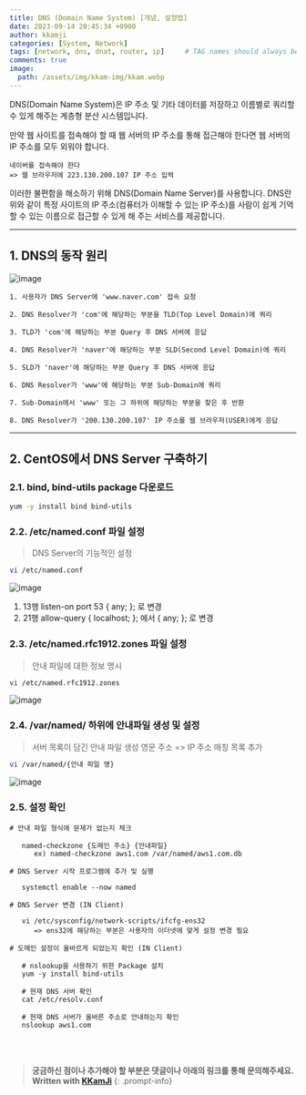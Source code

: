 ```yaml
---
title: DNS (Domain Name System) [개념, 설정법]
date: 2023-09-14 20:45:34 +0900
author: kkamji
categories: [System, Network]
tags: [network, dns, dnat, router, ip]     # TAG names should always be lowercase
comments: true
image:
  path: /assets/img/kkam-img/kkam.webp
---
```


DNS(Domain Name System)은 IP 주소 및 기타 데이터를 저장하고 이름별로 쿼리할 수 있게 해주는 계층형 분산 시스템입니다.

만약 웹 사이트를 접속해야 할 때 웹 서버의 IP 주소를 통해 접근해야 한다면 웹 서버의 IP 주소를 모두 외워야 합니다.  

```
네이버를 접속해야 한다 
=> 웹 브라우저에 223.130.200.107 IP 주소 입력
```

이러한 불편함을 해소하기 위해 DNS(Domain Name Server)를 사용합니다. DNS란 위와 같이 특정 사이트의 IP 주소(컴퓨터가 이해할 수 있는 IP 주소)를 사람이 쉽게 기억할 수 있는 이름으로 접근할 수 있게 해 주는 서비스를 제공합니다.

---

## 1. DNS의 동작 원리
![image](https://github.com/kkamji98/kkamji98.github.io/assets/72260110/21874f24-e2e1-4c62-aa82-4f21cccf1eec)

```
1. 사용자가 DNS Server에 'www.naver.com' 접속 요청

2. DNS Resolver가 'com'에 해당하는 부분을 TLD(Top Level Domain)에 쿼리

3. TLD가 'com'에 해당하는 부분 Query 후 DNS 서버에 응답

4. DNS Resolver가 'naver'에 해당하는 부분 SLD(Second Level Domain)에 쿼리

5. SLD가 'naver'에 해당하는 부분 Query 후 DNS 서버에 응답

6. DNS Resolver가 'www'에 해당하는 부분 Sub-Domain에 쿼리

7. Sub-Domain에서 'www' 또는 그 하위에 해당하는 부분을 찾은 후 반환

8. DNS Resolver가 '200.130.200.107' IP 주소를 웹 브라우저(USER)에게 응답
``````

---

## 2. CentOS에서 DNS Server 구축하기

### 2.1. **bind, bind-utils** package 다운로드

```bash
yum -y install bind bind-utils
```

### 2.2. /etc/named.conf 파일 설정
   
> DNS Server의 기능적인 설정

```bash
vi /etc/named.conf
```

   ![image](https://github.com/kkamji98/kkamji98.github.io/assets/72260110/df2df6c3-2db2-412c-bd52-c2dc154b4012)
   
1. 13행 listen-on port 53 { any; }; 로 변경
2. 21행 allow-query { localhost; }; 에서 { any; }; 로 변경

### 2.3. /etc/named.rfc1912.zones 파일 설정

> 안내 파일에 대한 정보 명시

```bash
vi /etc/named.rfc1912.zones
```
   ![image](https://github.com/kkamji98/kkamji98.github.io/assets/72260110/1d6cb1dc-51aa-42ab-83e9-43dbbcbfc192)



### 2.4. /var/named/ 하위에 안내파일 생성 및 설정

> 서버 목록이 담긴 안내 파일 생성
> 영문 주소 => IP 주소 매칭 목록 추가

```bash
vi /var/named/{안내 파일 명}
```
   ![image](https://github.com/kkamji98/kkamji98.github.io/assets/72260110/a27b06d0-f00d-41bc-848e-49ff7edb1d1c)

### 2.5. 설정 확인

```
# 안내 파일 형식에 문제가 없는지 체크

   named-checkzone {도메인 주소} {안내파일}
      ex) named-checkzone aws1.com /var/named/aws1.com.db

# DNS Server 시작 프로그램에 추가 및 실행

   systemctl enable --now named

# DNS Server 변경 (IN Client)

   vi /etc/sysconfig/network-scripts/ifcfg-ens32 
      => ens32에 해당하는 부분은 사용자의 이더넷에 맞게 설정 변경 필요

# 도메인 설정이 올바르게 되었는지 확인 (IN Client)

   # nslookup을 사용하기 위한 Package 설치
   yum -y install bind-utils

   # 현재 DNS 서버 확인
   cat /etc/resolv.conf

   # 현재 DNS 서버가 올바른 주소로 안내하는지 확인
   nslookup aws1.com
```


<br><br>

> **궁금하신 점이나 추가해야 할 부분은 댓글이나 아래의 링크를 통해 문의해주세요.**  
> **Written with [KKamJi](https://www.linkedin.com/in/taejikim/)**
{: .prompt-info}
